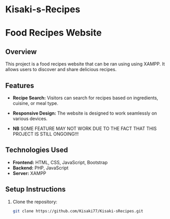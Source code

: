 # Kisaki-s-Recipes
# Food Recipes Website

## Overview

This project is a food recipes website that can be ran using using XAMPP. It allows users to discover and share delicious recipes.

## Features

- **Recipe Search:** Visitors can search for recipes based on ingredients, cuisine, or meal type.
- **Responsive Design:** The website is designed to work seamlessly on various devices.

- **NB** SOME FEATURE MAY NOT WORK DUE TO THE FACT THAT THIS PROJECT IS STILL ONGOING!!! 

## Technologies Used

- **Frontend:** HTML, CSS, JavaScript, Bootstrap
- **Backend:** PHP, JavaScript
- **Server:** XAMPP

## Setup Instructions

1. Clone the repository:

   ```bash
   git clone https://github.com/Kisaki77/Kisaki-sRecipes.git
